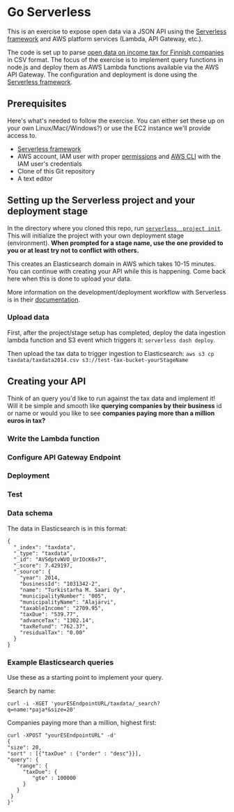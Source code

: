 # Go Serverless

This is an exercise to expose open data via a JSON API using the [Serverless framework][serverless] and AWS platform services (Lambda, API Gateway, etc.).

The code is set up to parse [open data on income tax for Finnish companies](https://www.vero.fi/fi-FI/Avoin_data) in CSV format. The focus of the exercise is to implement query functions in node.js and deploy them as AWS Lambda functions available via the AWS API Gateway. The configuration and deployment is done using the [Serverless framework][serverless].

## Prerequisites

Here's what's needed to follow the exercise. You can either set these up on your
own Linux/Mac(/Windows?) or use the EC2 instance we'll provide access to.

- [Serverless framework][serverless]
- AWS account, IAM user with proper [permissions](http://docs.serverless.com/docs/configuring-aws) and [AWS CLI](http://docs.aws.amazon.com/cli/latest/userguide/installing.html)
  with the IAM user's credentials
- Clone of this Git repository
- A text editor

## Setting up the Serverless project and your deployment stage

In the directory where you cloned this repo, run [`serverless  project init`][serverless-init]. This will initialize the project with your own deployment stage (environment).
**When prompted for a stage name, use the one provided to you or at least try not to conflict with others.**

This creates an Elasticsearch domain in AWS which takes 10-15 minutes. You can continue with creating your API while this is happening. Come back here when this is done to upload your data.

More information on the development/deployment workflow with Serverless is in their [documentation][serverless-workflow].

### Upload data

First, after the project/stage setup has completed, deploy the data ingestion lambda function and S3 event which triggers it: `serverless dash deploy`.

Then upload the tax data to trigger ingestion to Elasticsearch: `aws s3 cp taxdata/taxdata2014.csv s3://test-tax-bucket-yourStageName`

## Creating your API

Think of an query you'd like to run against the tax data and implement it! Will it be simple and smooth like **querying companies by their business** id or name or would you like to see **companies paying more than a million euros in tax?**

### Write the Lambda function

### Configure API Gateway Endpoint

### Deployment

### Test

### Data schema

The data in Elasticsearch is in this format:

```
{
  "_index": "taxdata",
  "_type": "taxdata",
  "_id": "AVSdptvWVO_UrIOcK6x7",
  "_score": 7.429197,
  "_source": {
    "year": 2014,
    "businessId": "1031342-2",
    "name": "Turkistarha M. Saari Oy",
    "municipalityNumber": "005",
    "municipalityName": "Alajärvi",
    "taxableIncome": "2709.95",
    "taxDue": "539.77",
    "advanceTax": "1302.14",
    "taxRefund": "762.37",
    "residualTax": "0.00"
  }
}
```

### Example Elasticsearch queries

Use these as a starting point to implement your query.

Search by name:
```
curl -i -XGET 'yourESEndpointURL/taxdata/_search?q=name:*paja*&size=20'
```

Companies paying more than a million, highest first:
```
curl -XPOST "yourESEndpointURL" -d'
{
"size": 20,
"sort" : [{"taxDue" : {"order" : "desc"}}],
"query": {
   "range": {
     "taxDue": {
        "gte" : 100000
     }
   }
 }
}'

```


[serverless]: https://github.com/serverless/serverless
[serverless-workflow]: http://docs.serverless.com/docs/workflow
[serverless-init]: http://docs.serverless.com/docs/project-init
